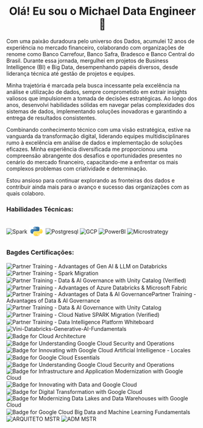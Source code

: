 <h1 align="center">Olá! Eu sou o Michael  Data Engineer👋</h1>

Com uma paixão duradoura pelo universo dos Dados, acumulei 12 anos de experiência no mercado financeiro, colaborando com organizações de renome como Banco Carrefour, Banco Safra, Bradesco e Banco Central do Brasil. Durante essa jornada, mergulhei em projetos de Business Intelligence (BI) e Big Data, desempenhando papéis diversos, desde liderança técnica até gestão de projetos e equipes.

Minha trajetória é marcada pela busca incessante pela excelência na análise e utilização de dados, sempre comprometido em extrair insights valiosos que impulsionem a tomada de decisões estratégicas. Ao longo dos anos, desenvolvi habilidades sólidas em navegar pelas complexidades dos sistemas de dados, implementando soluções inovadoras e garantindo a entrega de resultados consistentes.

Combinando conhecimento técnico com uma visão estratégica, estive na vanguarda da transformação digital, liderando equipes multidisciplinares rumo à excelência em análise de dados e implementação de soluções eficazes. Minha experiência diversificada me proporcionou uma compreensão abrangente dos desafios e oportunidades presentes no cenário do mercado financeiro, capacitando-me a enfrentar os mais complexos problemas com criatividade e determinação.

Estou ansioso para continuar explorando as fronteiras dos dados e contribuir ainda mais para o avanço e sucesso das organizações com as quais colaboro.


<h3>Habilidades Técnicas:</h3>
<div style="display: inline_block"><br>
  <img align="center" alt="Spark" height="30" width="40" src="https://cdn.jsdelivr.net/gh/devicons/devicon@latest/icons/apachespark/apachespark-original-wordmark.svg" />
  <img align="center" alt="Python" height="30" width="40" src="https://raw.githubusercontent.com/devicons/devicon/master/icons/python/python-original.svg" />
  <img align="center" alt="Postgresql" height="30" width="40" src="https://cdn.jsdelivr.net/gh/devicons/devicon@latest/icons/postgresql/postgresql-original-wordmark.svg" />
  <img align="center" alt="GCP" height="50" width="50" src="https://cdn.jsdelivr.net/gh/devicons/devicon@latest/icons/googlecloud/googlecloud-original-wordmark.svg" />
          
  <img align="center" alt="PowerBI" height="30" width="25" src="https://github.com/microsoft/PowerBI-Icons/blob/main/PNG/Power-BI.png" />
  
  <img align="center" alt="Microstrategy" height="40" width="40" src="https://microstrategy.github.io/Images/microstrategy-logo_small.png" />

</div>
  
  ##
  
<h3>Bagdes Certificações:</h3>
<div>
  <!-- DATABRICKS -->
  <img align="center" alt="Partner Training - Advantages of Gen AI & LLM on Databricks" height="100" width="100" src="https://templates.images.credential.net/17163228837192973624664160353158.png"/>
  <img align="center" alt="Partner Training - Spark Migration" height="100" width="95" src="https://templates.images.credential.net/16962567203555310153951704515037.png"/> 
  <img align="center" alt="Partner Training - Data & AI Governance with Unity Catalog (Verified)" height="100" width="125" src="https://templates.images.credential.net/17002471942629199264593338486123.png"/> 
  <img align="center" alt="Partner Training - Advantages of Azure Databricks & Microsoft Fabric" height="100" width="100" src="https://templates.images.credential.net/17109442208252697545205037826785.png"/> 
  <img align="center" alt="Partner Training - Advantages of Data & AI GovernancePartner Training - Advantages of Data & AI Governance" height="100" width="100" src="https://templates.images.credential.net/17103466893478873584840314430893.png"/> 
  <img align="center" alt="Partner Training - Data & AI Governance with Unity Catalog" height="100" width="95" src="https://templates.images.credential.net/16995540066353245510658172296133.png"/> 
  <img align="center" alt="Partner Training - Cloud Native SPARK Migration (Verified)" height="100" width="125" src="https://templates.images.credential.net/16972237521372597625490368853850.png"/> 
  <img align="center" alt="Partner Training - Data Intelligence Platform Whiteboard" height="100" width="100" src="https://templates.images.credential.net/17056981249700054919399448246802.png"/> 
  <img align="center" alt="Vini-Databricks-Generative-AI-Fundamentals" height="100" width="95" src="https://templates.images.credential.net/16859822715825555912981627624259.png"/> 
    <!-- GCP -->
  <img align="center" alt="Badge for Cloud Architecture" height="95" width="95" src="https://cdn.qwiklabs.com/VB4DlNGx2WUyGd9cUpF7Ci8Y9dFCglBTmKzLQMlPQNQ%3D"/>
  <img align="center" alt="Badge for Understanding Google Cloud Security and Operations" height="95" width="95" src="https://cdn.qwiklabs.com/aZCEW8kX8F55jslLqdJtFXlRc0GIDr%2F0gWQ4rM0USI8%3D"/>
  <img align="center" alt="Badge for Innovating with Google Cloud Artificial Intelligence - Locales" height="95" width="95" src="https://cdn.qwiklabs.com/BE8REkXBxPmNergSJD4C8Cqvcr08P0fJ5CbIES8s8sY%3D"/>
  <img align="center" alt="Badge for Google Cloud Essentials" height="95" width="95" src="https://cdn.qwiklabs.com/xRejIPM4k6VgI8%2B%2B2Nz5bFHFx8PwK0nn9oQofkJOsS4%3D"/>
  <img align="center" alt="Badge for Understanding Google Cloud Security and Operations" height="95" width="95" src="https://cdn.qwiklabs.com/aZCEW8kX8F55jslLqdJtFXlRc0GIDr%2F0gWQ4rM0USI8%3D"/>
  <img align="center" alt="Badge for Infrastructure and Application Modernization with Google Cloud" height="95" width="95" src="https://cdn.qwiklabs.com/%2Fxcpth70v6mWHIIb%2F7rXBgYrpV7iqBomHIjCTreb1js%3D"/>
  <img align="center" alt="Badge for Innovating with Data and Google Cloud" height="95" width="95" src="https://cdn.qwiklabs.com/FlMXLCtCFBfU7EMZ4LMcRRCU%2FAeIQFhIl1HHg1aE%2FrA%3D"/>
  <img align="center" alt="Badge for Digital Transformation with Google Cloud" height="95" width="95" src="https://cdn.qwiklabs.com/8e%2BkAIqvOauBq2p2%2Fmu%2F0Als3nSv%2B9nl7VGC873FIkQ%3D"/>
  <img align="center" alt="Badge for Modernizing Data Lakes and Data Warehouses with Google Cloud" height="95" width="95" src="https://cdn.qwiklabs.com/lKBeRD%2Fo6O9P3Z%2FoxinIm5Q6GYXnkcyzlQF7zchIr7c%3D"/>
  <img align="center" alt="Badge for Google Cloud Big Data and Machine Learning Fundamentals" height="95" width="95" src="https://cdn.qwiklabs.com/f0MnpGPYau4o4uLGU4HOsSzBs8t%2BDDZR1%2BbxVfZ7SXQ%3D"/>
  <!-- MSTR -->
  <img align="center" alt="ARQUITETO MSTR" height="100" width="95" src="https://templates.images.credential.net/16673987859842744977930091770866.png"/>
  <img align="center" alt="ADM MSTR" height="100" width="95" src="https://templates.images.credential.net/16673973909619016633457283696747.png"/>
   
</div>

  ##
 



<!--
  DICAS:
  Site para badges: https://dev.to/envoy_/150-badges-for-github-pnk
  Site para logos: https://devicon.dev/
  -->
